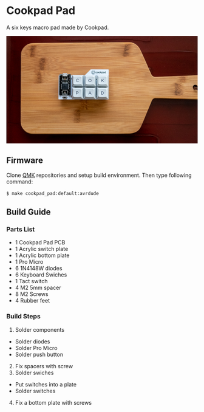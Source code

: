 # Cookpad Pad

A six keys macro pad made by Cookpad.

![](docs/images/cookpad-pad.jpg)

## Firmware

Clone [QMK](https://github.com/takai/qmk_firmware/tree/cookpad-pad) repositories and setup build environment.
Then type following command:

```
$ make cookpad_pad:default:avrdude
```

## Build Guide

### Parts List

- 1 Cookpad Pad PCB
- 1 Acrylic switch plate
- 1 Acrylic bottom plate
- 1 Pro Micro
- 6 1N4148W diodes
- 6 Keyboard Swiches
- 1 Tact switch
- 4 M2 5mm spacer
- 8 M2 Screws
- 4 Rubber feet

### Build Steps

1. Solder components
  - Solder diodes
  - Solder Pro Micro
  - Solder push button
2. Fix spacers with screw
3. Solder swiches
  - Put switches into a plate
  - Solder switches
4. Fix a bottom plate with screws
